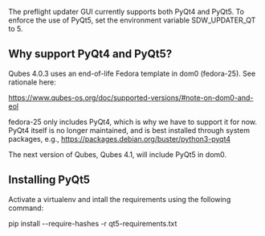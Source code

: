 The preflight updater GUI currently supports both PyQt4 and PyQt5. To
enforce the use of PyQt5, set the environment variable SDW_UPDATER_QT to 5.

## Why support PyQt4 and PyQt5?

Qubes 4.0.3 uses an end-of-life Fedora template in dom0 (fedora-25). See
rationale here:

https://www.qubes-os.org/doc/supported-versions/#note-on-dom0-and-eol

fedora-25 only includes PyQt4, which is why we have to support it for now.
PyQt4 itself is no longer maintained, and is best installed through system
packages, e.g., https://packages.debian.org/buster/python3-pyqt4

The next version of Qubes, Qubes 4.1, will include PyQt5 in dom0.

## Installing PyQt5

Activate a virtualenv and intall the requirements using the following
command:

pip install --require-hashes -r qt5-requirements.txt
